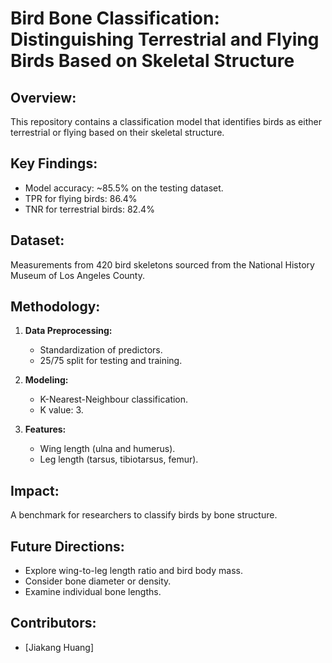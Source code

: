 # Bird Bone Classification: Distinguishing Terrestrial and Flying Birds Based on Skeletal Structure

## Overview:
This repository contains a classification model that identifies birds as either terrestrial or flying based on their skeletal structure.

## Key Findings:
- Model accuracy: ~85.5% on the testing dataset.
- TPR for flying birds: 86.4%
- TNR for terrestrial birds: 82.4%

## Dataset:
Measurements from 420 bird skeletons sourced from the National History Museum of Los Angeles County.

## Methodology:
1. **Data Preprocessing:** 
   - Standardization of predictors.
   - 25/75 split for testing and training.
   
2. **Modeling:**
   - K-Nearest-Neighbour classification.
   - K value: 3.

3. **Features:** 
   - Wing length (ulna and humerus).
   - Leg length (tarsus, tibiotarsus, femur).

## Impact:
A benchmark for researchers to classify birds by bone structure.

## Future Directions:
- Explore wing-to-leg length ratio and bird body mass.
- Consider bone diameter or density.
- Examine individual bone lengths.

## Contributors:
- [Jiakang Huang]

